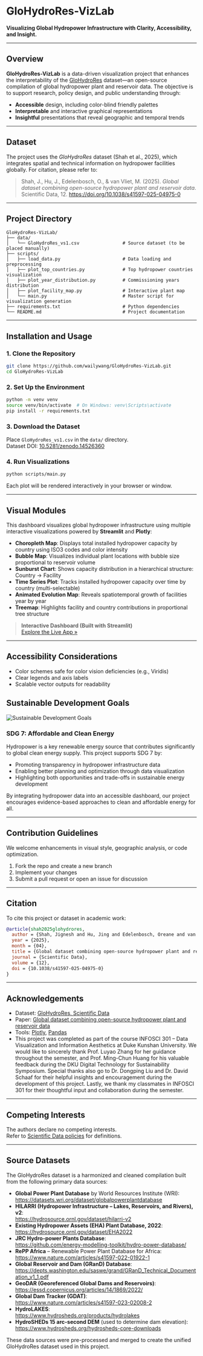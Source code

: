 # GloHydroRes-VizLab

**Visualizing Global Hydropower Infrastructure with Clarity, Accessibility, and Insight.**

---

## Overview

**GloHydroRes-VizLab** is a data-driven visualization project that enhances the interpretability of the [GloHydroRes](https://zenodo.org/records/14526360) dataset—an open-source compilation of global hydropower plant and reservoir data. The objective is to support research, policy design, and public understanding through:

- **Accessible** design, including color-blind friendly palettes  
- **Interpretable** and interactive graphical representations  
- **Insightful** presentations that reveal geographic and temporal trends

---

## Dataset

The project uses the *GloHydroRes* dataset (Shah et al., 2025), which integrates spatial and technical information on hydropower facilities globally. For citation, please refer to:

> Shah, J., Hu, J., Edelenbosch, O., & van Vliet, M. (2025). *Global dataset combining open-source hydropower plant and reservoir data*. Scientific Data, 12. https://doi.org/10.1038/s41597-025-04975-0

---

## Project Directory

```
GloHydroRes-VizLab/
├── data/
│   └── GloHydroRes_vs1.csv                # Source dataset (to be placed manually)
├── scripts/
│   ├── load_data.py                       # Data loading and preprocessing
│   ├── plot_top_countries.py              # Top hydropower countries visualization
│   ├── plot_year_distribution.py          # Commissioning years distribution
│   ├── plot_facility_map.py               # Interactive plant map
│   └── main.py                            # Master script for visualization generation
├── requirements.txt                       # Python dependencies
└── README.md                              # Project documentation
```

---

## Installation and Usage

### 1. Clone the Repository

```bash
git clone https://github.com/wailywang/GloHydroRes-VizLab.git
cd GloHydroRes-VizLab
```

### 2. Set Up the Environment

```bash
python -m venv venv
source venv/bin/activate  # On Windows: venv\Scripts\activate
pip install -r requirements.txt
```

### 3. Download the Dataset

Place `GloHydroRes_vs1.csv` in the `data/` directory.  
Dataset DOI: [10.5281/zenodo.14526360](https://doi.org/10.5281/zenodo.14526360)

### 4. Run Visualizations

```bash
python scripts/main.py
```

Each plot will be rendered interactively in your browser or window.

---

## Visual Modules

This dashboard visualizes global hydropower infrastructure using multiple interactive visualizations powered by **Streamlit** and **Plotly**:

- **Choropleth Map**: Displays total installed hydropower capacity by country using ISO3 codes and color intensity  
- **Bubble Map**: Visualizes individual plant locations with bubble size proportional to reservoir volume  
- **Sunburst Chart**: Shows capacity distribution in a hierarchical structure: Country → Facility  
- **Time Series Plot**: Tracks installed hydropower capacity over time by country (multi-selectable)  
- **Animated Evolution Map**: Reveals spatiotemporal growth of facilities year by year  
- **Treemap**: Highlights facility and country contributions in proportional tree structure  

> **Interactive Dashboard (Built with Streamlit)**  
> [Explore the Live App »](https://info301-dash-dashboard.onrender.com/)

---

## Accessibility Considerations

- Color schemes safe for color vision deficiencies (e.g., Viridis)
- Clear legends and axis labels
- Scalable vector outputs for readability

## Sustainable Development Goals

![Sustainable Development Goals](SDG.png)

### SDG 7: Affordable and Clean Energy

Hydropower is a key renewable energy source that contributes significantly to global clean energy supply. This project supports SDG 7 by:

- Promoting transparency in hydropower infrastructure data  
- Enabling better planning and optimization through data visualization  
- Highlighting both opportunities and trade-offs in sustainable energy development

By integrating hydropower data into an accessible dashboard, our project encourages evidence-based approaches to clean and affordable energy for all.

---

## Contribution Guidelines

We welcome enhancements in visual style, geographic analysis, or code optimization.

1. Fork the repo and create a new branch  
2. Implement your changes  
3. Submit a pull request or open an issue for discussion

---

## Citation

To cite this project or dataset in academic work:

```bibtex
@article{shah2025glohydrores,
  author = {Shah, Jignesh and Hu, Jing and Edelenbosch, Oreane and van Vliet, Michelle},
  year = {2025},
  month = {04},
  title = {Global dataset combining open-source hydropower plant and reservoir data},
  journal = {Scientific Data},
  volume = {12},
  doi = {10.1038/s41597-025-04975-0}
}
```

---

## Acknowledgements

- Dataset: [GloHydroRes, Scientific Data](https://zenodo.org/records/14526360)
- Paper: [Global dataset combining open-source hydropower plant and reservoir data](https://doi.org/10.1038/s41597-025-04975-0)
- Tools: [Plotly](https://plotly.com/python/), [Pandas](https://pandas.pydata.org/)
- This project was completed as part of the course INFOSCI 301 – Data Visualization and Information Aesthetics at Duke Kunshan University. We would like to sincerely thank Prof. Luyao Zhang for her guidance throughout the semester, and Prof. Ming-Chun Huang for his valuable feedback during the DKU Digital Technology for Sustainability Symposium. Special thanks also go to Dr. Dongping Liu and Dr. David Schaaf for their helpful insights and encouragement during the development of this project. Lastly, we thank my classmates in INFOSCI 301 for their thoughtful input and collaboration during the semester.

---

## Competing Interests

The authors declare no competing interests.  
Refer to [Scientific Data policies](https://www.nature.com/sdata/policies) for definitions.


---

## Source Datasets

The GloHydroRes dataset is a harmonized and cleaned compilation built from the following primary data sources:

- **Global Power Plant Database** by World Resources Institute (WRI):  
  https://datasets.wri.org/dataset/globalpowerplantdatabase  
- **HILARRI (Hydropower Infrastructure – Lakes, Reservoirs, and Rivers), v2**:  
  https://hydrosource.ornl.gov/dataset/hilarri-v2  
- **Existing Hydropower Assets (EHA) Plant Database, 2022**:  
  https://hydrosource.ornl.gov/dataset/EHA2022  
- **JRC Hydro-power Plants Database**:  
  https://github.com/energy-modelling-toolkit/hydro-power-database/  
- **RePP Africa** – Renewable Power Plant Database for Africa:  
  https://www.nature.com/articles/s41597-022-01922-1  
- **Global Reservoir and Dam (GRanD) Database**:  
  https://depts.washington.edu/saswe/grand/GRanD_Technical_Documentation_v1_1.pdf  
- **GeoDAR (Georeferenced Global Dams and Reservoirs)**:  
  https://essd.copernicus.org/articles/14/1869/2022/  
- **Global Dam Tracker (GDAT)**:  
  https://www.nature.com/articles/s41597-023-02008-2  
- **HydroLAKES**:  
  https://www.hydrosheds.org/products/hydrolakes  
- **HydroSHEDs 15 arc-second DEM** (used to determine dam elevation):  
  https://www.hydrosheds.org/hydrosheds-core-downloads

These data sources were pre-processed and merged to create the unified GloHydroRes dataset used in this project.
